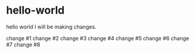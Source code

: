 # hello-world
hello world
I will be making changes.

change #1
change #2
change #3
change #4
change #5
change #6
change #7
change #8